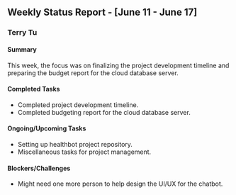## Weekly Status Report - [June 11 - June 17]

### Terry Tu

#### Summary
This week, the focus was on finalizing the project development timeline and preparing the budget report for the cloud database server. 

#### Completed Tasks
- Completed project development timeline.
- Completed budgeting report for the cloud database server.

#### Ongoing/Upcoming Tasks
- Setting up healthbot project repository.
- Miscellaneous tasks for project management.

#### Blockers/Challenges
- Might need one more person to help design the UI/UX for the chatbot.
